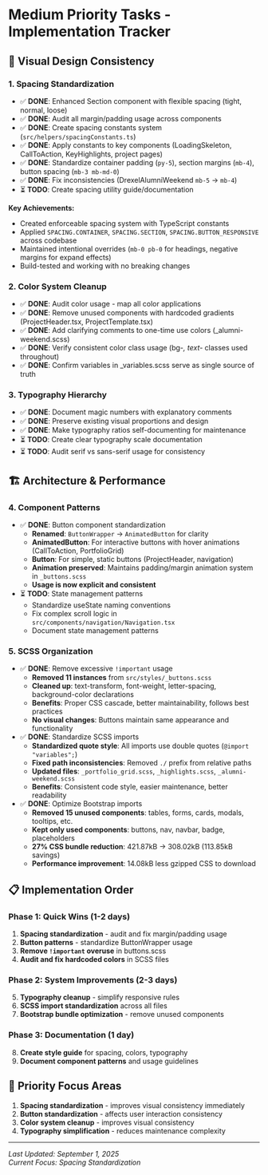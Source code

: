# Medium Priority Tasks - Implementation Tracker

## 🎨 **Visual Design Consistency**

### **1. Spacing Standardization**

- ✅ **DONE**: Enhanced Section component with flexible spacing (tight, normal, loose)
- ✅ **DONE**: Audit all margin/padding usage across components
- ✅ **DONE**: Create spacing constants system (`src/helpers/spacingConstants.ts`)
- ✅ **DONE**: Apply constants to key components (LoadingSkeleton, CallToAction, KeyHighlights, project pages)
- ✅ **DONE**: Standardize container padding (`py-5`), section margins (`mb-4`), button spacing (`mb-3 mb-md-0`)
- ✅ **DONE**: Fix inconsistencies (DrexelAlumniWeekend `mb-5` → `mb-4`)
- ⏳ **TODO**: Create spacing utility guide/documentation

**Key Achievements:**
- Created enforceable spacing system with TypeScript constants
- Applied `SPACING.CONTAINER`, `SPACING.SECTION`, `SPACING.BUTTON_RESPONSIVE` across codebase
- Maintained intentional overrides (`mb-0 pb-0` for headings, negative margins for expand effects)
- Build-tested and working with no breaking changes

### **2. Color System Cleanup**

- ✅ **DONE**: Audit color usage - map all color applications
- ✅ **DONE**: Remove unused components with hardcoded gradients (ProjectHeader.tsx, ProjectTemplate.tsx)
- ✅ **DONE**: Add clarifying comments to one-time use colors (_alumni-weekend.scss)
- ✅ **DONE**: Verify consistent color class usage (bg-*, text-* classes used throughout)
- ✅ **DONE**: Confirm variables in _variables.scss serve as single source of truth

### **3. Typography Hierarchy**

- ✅ **DONE**: Document magic numbers with explanatory comments
- ✅ **DONE**: Preserve existing visual proportions and design  
- ✅ **DONE**: Make typography ratios self-documenting for maintenance
- ⏳ **TODO**: Create clear typography scale documentation
- ⏳ **TODO**: Audit serif vs sans-serif usage for consistency

## 🏗️ **Architecture & Performance**

### **4. Component Patterns**

- ✅ **DONE**: Button component standardization
    - **Renamed**: `ButtonWrapper` → `AnimatedButton` for clarity
    - **AnimatedButton**: For interactive buttons with hover animations (CallToAction, PortfolioGrid)
    - **Button**: For simple, static buttons (ProjectHeader, navigation)
    - **Animation preserved**: Maintains padding/margin animation system in `_buttons.scss`
    - **Usage is now explicit and consistent**
- ⏳ **TODO**: State management patterns
    - Standardize useState naming conventions
    - Fix complex scroll logic in `src/components/navigation/Navigation.tsx`
    - Document state management patterns

### **5. SCSS Organization**

- ✅ **DONE**: Remove excessive `!important` usage
    - **Removed 11 instances** from `src/styles/_buttons.scss`
    - **Cleaned up**: text-transform, font-weight, letter-spacing, background-color declarations
    - **Benefits**: Proper CSS cascade, better maintainability, follows best practices
    - **No visual changes**: Buttons maintain same appearance and functionality
- ✅ **DONE**: Standardize SCSS imports
    - **Standardized quote style**: All imports use double quotes (`@import "variables";`)
    - **Fixed path inconsistencies**: Removed `./` prefix from relative paths
    - **Updated files**: `_portfolio_grid.scss`, `_highlights.scss`, `_alumni-weekend.scss`
    - **Benefits**: Consistent code style, easier maintenance, better readability
- ✅ **DONE**: Optimize Bootstrap imports
    - **Removed 15 unused components**: tables, forms, cards, modals, tooltips, etc.
    - **Kept only used components**: buttons, nav, navbar, badge, placeholders
    - **27% CSS bundle reduction**: 421.87kB → 308.02kB (113.85kB savings)
    - **Performance improvement**: 14.08kB less gzipped CSS to download

## 📋 **Implementation Order**

### **Phase 1: Quick Wins (1-2 days)**

1. **Spacing standardization** - audit and fix margin/padding usage
2. **Button patterns** - standardize ButtonWrapper usage
3. **Remove `!important` overuse** in buttons.scss
4. **Audit and fix hardcoded colors** in SCSS files

### **Phase 2: System Improvements (2-3 days)**

5. **Typography cleanup** - simplify responsive rules
6. **SCSS import standardization** across all files
7. **Bootstrap bundle optimization** - remove unused components

### **Phase 3: Documentation (1 day)**

8. **Create style guide** for spacing, colors, typography
9. **Document component patterns** and usage guidelines

## 🎯 **Priority Focus Areas**

1. **Spacing standardization** - improves visual consistency immediately
2. **Button standardization** - affects user interaction consistency
3. **Color system cleanup** - improves visual consistency
4. **Typography simplification** - reduces maintenance complexity

---

*Last Updated: September 1, 2025*  
*Current Focus: Spacing Standardization*
